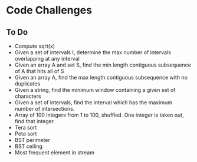 # Code Challenges

## To Do

- Compute sqrt(x)
- Given a set of intervals I, determine the max number of intervals overlapping at any interval
- Given an array A and set S, find the min length contiguous subsequence of A that
  hits all of S
- Given an array A, find the max length contiguous subsequence with no duplicates
- Given a string, find the minimum window containing a given set of characters
- Given a set of intervals, find the interval which has the maximum number of
  intersections.
- Array of 100 integers from 1 to 100, shuffled. One integer is taken out, find
  that integer.
- Tera sort
- Peta sort
- BST perimeter
- BST ceiling
- Most frequent element in stream

